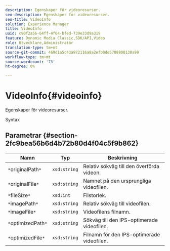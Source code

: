 ```yaml
---
description: Egenskaper för videoresurser.
seo-description: Egenskaper för videoresurser.
seo-title: VideoInfo
solution: Experience Manager
title: VideoInfo
uuid: c90f2a56-64ff-4f04-bfed-739e33d9a319
feature: Dynamic Media Classic,SDK/API,Video
role: Utvecklare,Administratör
translation-type: tm+mt
source-git-commit: 469d1a5c43a972116a8a2efb0de5708800130a99
workflow-type: tm+mt
source-wordcount: '73'
ht-degree: 0%

---
```



# VideoInfo{#videoinfo}

Egenskaper för videoresurser.

Syntax

## Parametrar {#section-2fc9bea56b6d4b72b80d4f04c5f9b862}

| Namn | Typ | Beskrivning |
|---|---|---|
| `*`originalPath`*` | `xsd:string` | Relativ sökväg till den överförda videon. |
| `*`originalFile`*` | `xsd:string` | Namnet på den ursprungliga videofilen. |
| `*`fileSize`*` | `xsd:int` | Filstorlek. |
| `*`imagePath`*` | `xsd:string` | Relativ sökväg till videofilen. |
| `*`imageFile`*` | `xsd:string` | Videofilens filnamn. |
| `*`optimizedPath`*` | `xsd:string` | Sökväg till den IPS-optimerade videofilen. |
| `*`optimizedFile`*` | `xsd:string` | Filnamn för den IPS-optimerade videofilen. |

